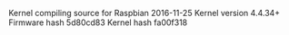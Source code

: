 Kernel compiling source for Raspbian 2016-11-25
Kernel version 4.4.34+
Firmware hash 5d80cd83
Kernel hash fa00f318
